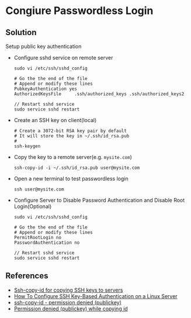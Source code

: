 # Congiure Passwordless Login

## Solution
Setup public key authentication
  
* Configure sshd service on remote server

  ```
  sudo vi /etc/ssh/sshd_config
  ```

  ```
  # Go the the end of the file
  # Append or modify these lines
  PubkeyAuthentication yes
  AuthorizedKeysFile     .ssh/authorized_keys .ssh/authorized_keys2
  ```

  ```
  // Restart sshd service
  sudo service sshd restart
  ```

* Create an SSH key on client(local)
    
  ```
  # Create a 3072-bit RSA key pair by default
  # It will store the key in ~/.ssh/id_rsa.pub
  #
  ssh-keygen
  ```

* Copy the key to a remote server(e.g. `mysite.com`)

  ```
  ssh-copy-id -i ~/.ssh/id_rsa.pub user@mysite.com
  ```

* Open a new terminal to test passwordless login

  ```
  ssh user@mysite.com
  ```

* Configure Server to Disable Password Authentication and Disable Root Login(Optional) 

  ```
  sudo vi /etc/ssh/sshd_config
  ```

  ```
  # Go the the end of the file
  # Append or modify these lines
  PermitRootLogin no
  PasswordAuthentication no
  ```

  ```
  // Restart sshd service
  sudo service sshd restart
  ```

## References
* [Ssh-copy-id for copying SSH keys to servers](https://www.ssh.com/academy/ssh/copy-id)
* [How To Configure SSH Key-Based Authentication on a Linux Server](https://www.digitalocean.com/community/tutorials/how-to-configure-ssh-key-based-authentication-on-a-linux-server)
* [ssh-copy-id - permission denied (publickey)](https://serverfault.com/questions/684346/ssh-copy-id-permission-denied-publickey)
* [Permission denied (publickey) while copying id](https://askubuntu.com/questions/1356521/permission-denied-publickey-while-copying-id)
